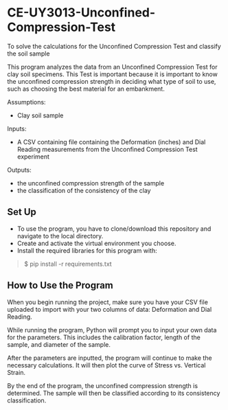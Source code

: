 # CE-UY3013-Unconfined-Compression-Test
To solve the calculations for the Unconfined Compression Test and classify the soil sample

This program analyzes the data from an Unconfined Compression Test for clay soil specimens. This Test is important because it is important to know the unconfined compression strength in deciding what type of soil to use, such as choosing the best material for an embankment.

Assumptions:

* Clay soil sample


Inputs:

* A CSV containing file containing the Deformation (inches) and Dial Reading measurements from the Unconfined Compression Test experiment


Outputs:

* the unconfined compression strength of the sample
* the classification of the consistency of the clay


## Set Up

* To use the program, you have to clone/download this repository and navigate to the local directory.
* Create and activate the virtual environment you choose.
* Install the required libraries for this program with:
> $ pip install -r requirements.txt


## How to Use the Program

When you begin running the project, make sure you have your CSV file uploaded to import with your two columns of data: Deformation and Dial Reading.

While running the program, Python will prompt you to input your own data for the parameters. This includes the calibration factor, length of the sample, and diameter of the sample.

After the parameters are inputted, the program will continue to make the necessary calculations. It will then plot the curve of Stress vs. Vertical Strain.

By the end of the program, the unconfined compression strength is determined. The sample will then be classified according to its consistency classification.
